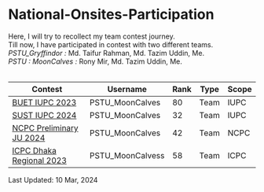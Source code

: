 # National-Onsites-Participation

Here, I will try to recollect my team contest journey. <br /> Till now, I have participated in contest with two different teams. <br />
*PSTU_Gryffindor   :* Md. Taifur Rahman, Md. Tazim Uddin, Me. <br />
*PSTU : MoonCalves :* Rony Mir, Md. Tazim Uddin, Me. <br /> <br />


| Contest | Username | Rank | Type | Scope
| -- | -------- | ----------- | ---- | ---- |
| [BUET IUPC 2023](https://toph.co/c/buet-inter-university-2023/standings) | PSTU_MoonCalves | 80 | Team | IUPC |
| [SUST IUPC 2024](https://toph.co/c/inter-university-sust-cse-carnival-2024/standings) | PSTU_MoonCalves | 32 | Team | IUPC |
| [NCPC Preliminary JU 2024](https://bapsoj.org/contests/ncpc-preliminary-ju-2023/standings) | PSTU_MoonCalves | 42 | Team | NCPC |
| [ICPC Dhaka Regional 2023](https://bapsoj.org/contests/icpc-dhaka-regional-site-2023/standings) | PSTU_MoonCalvess | 58 | Team | ICPC |


Last Updated: 10 Mar, 2024
